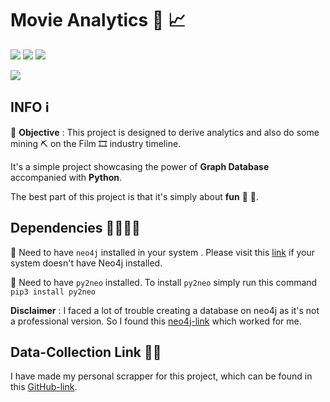 # Movie Analytics 🎥 📈



![](https://img.shields.io/badge/Made--with-Python-important?style=plastic&logo=python&logoColor=yellow) ![](https://img.shields.io/badge/Type-Analytics-informational?style=plastic) ![](https://img.shields.io/badge/version-v1.0-success?style=plastic) 

![](https://github.com/lucifermorningstar1305/netflix/blob/main/Movie_analytics.png?raw=true)



## INFO ℹ️



🎯 **Objective** : This project is designed to derive analytics and also do some mining ⛏ on the Film :film_strip: industry timeline. 

It's a simple project showcasing the power of **Graph Database** accompanied with **Python**. 

The best part of this project is that it's simply about **fun** 🥳 🥳. 



## Dependencies 👨‍👩‍👧‍👦

📌 Need to have `neo4j` installed in your system . Please visit this [link](https://www.digitalocean.com/community/tutorials/how-to-install-and-configure-neo4j-on-ubuntu-20-04) if your system doesn't have Neo4j installed.

📌 Need to have `py2neo` installed. To install `py2neo` simply run this command `pip3 install py2neo`

**Disclaimer** : I faced a lot of trouble creating a database on neo4j as it's not a professional version. So I found this [neo4j-link](https://stackoverflow.com/questions/60429947/error-occurs-when-creating-a-new-database-under-neo4j-4-0) which worked for me.



## Data-Collection Link 👨‍💻

I have made my personal scrapper for this project, which can be found in this [GitHub-link](https://github.com/lucifermorningstar1305/scrappy). 





